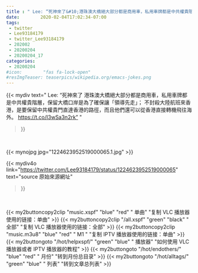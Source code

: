 ```yaml
---
title : " Lee: “死神來了&#10;港珠澳大橋絕大部分都是商用車，私用車牌都是中共權貴階層，保留大橋口岸是為了確保讓「領導先走」；&#10;不封殺大陸航班來香港，是要保留中共權貴門直達香港的路徑，而且他們還可以從香港直接轉機飛往海外。&#10;https://t.co/I3wSa3n2rk”  "
date:        2020-02-04T17:02:34-07:00
tags:
 - twitter
 - Lee93184179
 - twitter_Lee93184179
 - 202002
 - 20200204
 - 20200204_17
categories:
 - 20200204
#icon:        "fas fa-lock-open"
#resImgTeaser: teaserpics/wikipedia.org/emacs-jokes.png
---
```


{{< mydiv text=" Lee: “死神來了&#10;港珠澳大橋絕大部分都是商用車，私用車牌都是中共權貴階層，保留大橋口岸是為了確保讓「領導先走」；&#10;不封殺大陸航班來香港，是要保留中共權貴門直達香港的路徑，而且他們還可以從香港直接轉機飛往海外。&#10;https://t.co/I3wSa3n2rk”  "
>}}
<br>


 {{< mynojpg jpg="1224623952519000065.1.jpg" >}}<br> 



{{< mydiv4o link="https://twitter.com/Lee93184179/status/1224623952519000065"
text="source 原始來源網址"
>}}


<br>





{{< my2buttoncopy2clip "music.xspf"        "blue"   "red"    " 单曲"  "复制 VLC 播放器使用的链接：单曲" >}} {{< my2buttoncopy2clip "/all.xspf"         "green"  "black"  " 全部"  "复制 VLC 播放器使用的链接：全部" >}} {{< my2buttoncopy2clip "music.m3u8"        "blue"   "red"    " M1 "    "复制 IPTV 播放器使用的链接：单曲" >}} {{< my2buttongoto      "/hot/helpxspf/"    "green"  "blue"   " 播放器" "如何使用 VLC 播放器或者 IPTV 播放器的教程" >}} {{< my2buttongoto      "/hot/endothers/"   "blue"   "red"    " 月份"   "转到月份总目录" >}} {{< my2buttongoto      "/hot/alltags/"     "green"  "blue"   " 列表"   "转到文章总列表" >}} 
